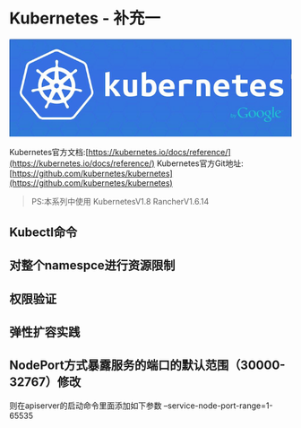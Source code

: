 # Kubernetes - 补充一

![](Kubernetes%20-%20%E8%A1%A5%E5%85%85%E4%B8%80/1B88873A-A973-4B22-A7BB-945B4E30394E.png)



Kubernetes官方文档:[https://kubernetes.io/docs/reference/](https://kubernetes.io/docs/reference/)
Kubernetes官方Git地址:[https://github.com/kubernetes/kubernetes](https://github.com/kubernetes/kubernetes)

> PS:本系列中使用 KubernetesV1.8 RancherV1.6.14  


## Kubectl命令

## 对整个namespce进行资源限制

## 权限验证

## 弹性扩容实践


## NodePort方式暴露服务的端口的默认范围（30000-32767）修改
则在apiserver的启动命令里面添加如下参数 –service-node-port-range=1-65535
